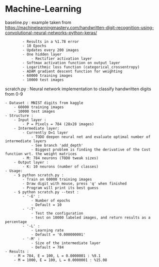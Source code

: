 # Machine-Learning

baseline.py : example taken from https://machinelearningmastery.com/handwritten-digit-recognition-using-convolutional-neural-networks-python-keras/

			- Results in a %1.78 error
			- 10 Epochs
			- Updates every 200 images
			- One hidden layer
				- Rectifier activation layer
			- Softmax activation function on output layer
			- Logarithmic loss function (categorical_crossentropy)
			- ADAM gradient descent function for weighting
			- 60000 training images
			- 10000 test images

scratch.py : Neural network implementation to classify handwritten digits from 0-9
    
    - Dataset : MNIST digits from kaggle
        - 60000 training images
        - 10000 test images
    - Structure : 
        - Input layer :
            - P = Pixels = 784 (28x28 images)
        - Intermediate layer:
            - Currently D=1 layer 
                - TODO deepen neural net and evaluate optimal number of intermediate layers
                - See branch 'add_depth'
                - Biggest problem is finding the derivative of the Cost function wrt. the weight matrices
            - M: 784 neurons (TODO tweak sizes)
        - Output layer :
            - K: 10 neurons (number of classes)
    - Usage:
        - $ python scratch.py :
            - Train on 60000 training images
            - Draw digit with mouse, press 'q' when finished
            - Program will print its best guess
        - $ python scratch.py --test :
            - '-E' :
                - Number of epochs
                - Default = 10
            - '-T'
                - Test the configuration
                - test on 10000 labeled images, and return results as a percentage
            - '-L' :
                - Learning rate
                - Default = '0.000000001'
            - '-M' :
                - Size of the intermediate layer
                - Default = 784
    - Results :
        - M = 784, E = 100, L = 0.0000001 : %9.1 
        - M = 1000, E = 100, L = 0.0000001 : %15.08
